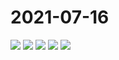 # 2021-07-16

<video-container>
  <source src="http://wangleant.com/turtle-source/HwVideoEditor_2021_07_16_085942755.mp4"/>
</video-container>
<image-container>
  <img preview="0" src="http://wangleant.com/turtle-source/IMG_20210716_204223.jpg"/>
</image-container>
<image-container>
  <img preview="0" src="http://wangleant.com/turtle-source/IMG_20210716_204225.jpg"/>
</image-container>
<image-container>
  <img preview="0" src="http://wangleant.com/turtle-source/IMG_20210716_210133.jpg"/>
</image-container>
<image-container>
  <img preview="0" src="http://wangleant.com/turtle-source/IMG_20210716_210136.jpg"/>
</image-container>
<image-container>
  <img preview="0" src="http://wangleant.com/turtle-source/IMG_20210716_210856.jpg"/>
</image-container>
<video-container>
  <source src="http://wangleant.com/turtle-source/VID_20210716_073057.mp4"/>
</video-container>